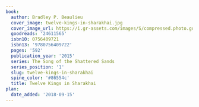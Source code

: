 ```yaml
---
book:
  author: Bradley P. Beaulieu
  cover_image: twelve-kings-in-sharakhai.jpg
  cover_image_url: https://i.gr-assets.com/images/S/compressed.photo.goodreads.com/books/1434513419l/24611565._SX98_.jpg
  goodreads: '24611565'
  isbn10: 0756409721
  isbn13: '9780756409722'
  pages: '592'
  publication_year: '2015'
  series: The Song of the Shattered Sands
  series_position: '1'
  slug: twelve-kings-in-sharakhai
  spine_color: '#86554c'
  title: Twelve Kings in Sharakhai
plan:
  date_added: '2018-09-15'
---
```

